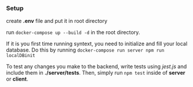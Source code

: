 ### Setup

create **.env** file and put it in root directory 

run `docker-compose up --build -d` in the root directory.

If it is you first time running syntext, you need to initialize and fill your local database. Do this by running `docker-compose run server npm run localDBinit`

To test any changes you make to the backend, write tests using *jest.js* and include them in **./server/tests**. Then, simply run `npm test` inside of **server** or **client**.